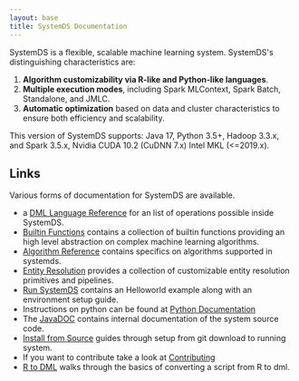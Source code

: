 ```yaml
---
layout: base
title: SystemDS Documentation
---
```

<!--
{% comment %}
Licensed to the Apache Software Foundation (ASF) under one or more
contributor license agreements.  See the NOTICE file distributed with
this work for additional information regarding copyright ownership.
The ASF licenses this file to you under the Apache License, Version 2.0
(the "License"); you may not use this file except in compliance with
the License.  You may obtain a copy of the License at

http://www.apache.org/licenses/LICENSE-2.0

Unless required by applicable law or agreed to in writing, software
distributed under the License is distributed on an "AS IS" BASIS,
WITHOUT WARRANTIES OR CONDITIONS OF ANY KIND, either express or implied.
See the License for the specific language governing permissions and
limitations under the License.
{% endcomment %}
-->

SystemDS is a flexible, scalable machine learning system.
SystemDS's distinguishing characteristics are:

  1. **Algorithm customizability via R-like and Python-like languages**.
  2. **Multiple execution modes**, including Spark MLContext, Spark Batch, Standalone, and JMLC.
  3. **Automatic optimization** based on data and cluster characteristics to ensure both efficiency and scalability.

This version of SystemDS supports: Java 17,  Python 3.5+, Hadoop 3.3.x, and Spark 3.5.x, Nvidia CUDA 10.2
 (CuDNN 7.x) Intel MKL (<=2019.x).

## Links

Various forms of documentation for SystemDS are available.

- a [DML Language Reference](./site/dml-language-reference) for an list of operations possible inside SystemDS.
- [Builtin Functions](./site/builtins-reference) contains a collection of builtin functions providing an high level abstraction on complex machine learning algorithms.
- [Algorithm Reference](./site/algorithms-reference) contains specifics on algorithms supported in systemds.
- [Entity Resolution](./site/entity-resolution) provides a collection of customizable entity resolution primitives and pipelines.
- [Run SystemDS](./site/run) contains an Helloworld example along with an environment setup guide.
- Instructions on python can be found at [Python Documentation](./api/python/index)
- The [JavaDOC](./api/java/index) contains internal documentation of the system source code.
- [Install from Source](./site/install) guides through setup from git download to running system.
- If you want to contribute take a look at [Contributing](https://github.com/apache/systemds/blob/main/CONTRIBUTING.md)
- [R to DML](./site/dml-vs-r-guide) walks through the basics of converting a script from R to dml.

